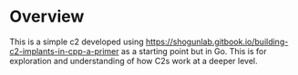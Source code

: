 # Overview
This is a simple c2 developed using https://shogunlab.gitbook.io/building-c2-implants-in-cpp-a-primer
as a starting point but in Go. This is for
exploration and understanding of how C2s work
at a deeper level. 